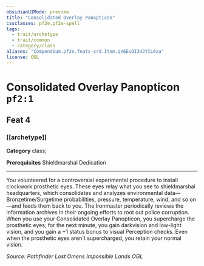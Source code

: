 ```yaml
---
obsidianUIMode: preview
title: "Consolidated Overlay Panopticon"
cssclasses: pf2e,pf2e-spell
tags:
  - trait/archetype
  - trait/common
  - category/class
aliases: "Compendium.pf2e.feats-srd.Item.qV6EuOI3UJYIL6xa"
license: OGL
---
```

# Consolidated Overlay Panopticon `pf2:1`
## Feat 4
### [[archetype]]

**Category** class; 



**Prerequisites** Shieldmarshal Dedication
* * *
You volunteered for a controversial experimental procedure to install clockwork prosthetic eyes. These eyes relay what you see to shieldmarshal headquarters, which consolidates and analyzes environmental data—Bronzetime/Surgetime probabilities, pressure, temperature, wind, and so on—and feeds them back to you. The Ironmaster periodically reviews the information archives in their ongoing efforts to root out police corruption. When you use your Consolidated Overlay Panopticon, you supercharge the prosthetic eyes; for the next minute, you gain darkvision and low-light vision, and you gain a +1 status bonus to visual Perception checks. Even when the prosthetic eyes aren't supercharged, you retain your normal vision.

*Source: Pathfinder Lost Omens Impossible Lands*
*OGL*